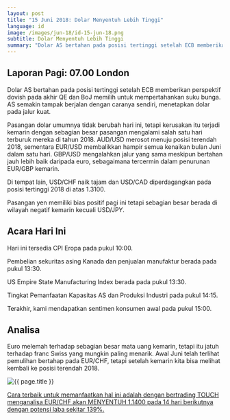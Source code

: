 ```yaml
---
layout: post
title: "15 Juni 2018: Dolar Menyentuh Lebih Tinggi"
language: id
image: /images/jun-18/id-15-jun-18.png
subtitle: Dolar Menyentuh Lebih Tinggi
summary: "Dolar AS bertahan pada posisi tertinggi setelah ECB memberikan perspektif dovish pada akhir QE dan BoJ memilih untuk mempertahankan suku bunga. AS semakin tampak berjalan dengan caranya sendiri, menetapkan dolar pada jalur kuat"
---
```

## Laporan Pagi: 07.00 London

Dolar AS bertahan pada posisi tertinggi setelah ECB memberikan perspektif dovish pada akhir QE dan BoJ memilih untuk mempertahankan suku bunga. AS semakin tampak berjalan dengan caranya sendiri, menetapkan dolar pada jalur kuat.

Pasangan dolar umumnya tidak berubah hari ini, tetapi kerusakan itu terjadi kemarin dengan sebagian besar pasangan mengalami salah satu hari terburuk mereka di tahun 2018. AUD/USD merosot menuju posisi terendah 2018, sementara EUR/USD membalikkan hampir semua kenaikan bulan Juni dalam satu hari. GBP/USD mengalahkan jalur yang sama meskipun bertahan jauh lebih baik daripada euro, sebagaimana tercermin dalam penurunan EUR/GBP kemarin.

Di tempat lain, USD/CHF naik tajam dan USD/CAD diperdagangkan pada posisi tertinggi 2018 di atas 1.3100.

Pasangan yen memiliki bias positif pagi ini tetapi sebagian besar berada di wilayah negatif kemarin kecuali USD/JPY.

## Acara Hari Ini

Hari ini tersedia CPI Eropa pada pukul 10:00.

Pembelian sekuritas asing Kanada dan penjualan manufaktur berada pada pukul 13:30.

US Empire State Manufacturing Index berada pada pukul 13:30.

Tingkat Pemanfaatan Kapasitas AS dan Produksi Industri pada pukul 14:15.

Terakhir, kami mendapatkan sentimen konsumen awal pada pukul 15:00.

## Analisa

Euro melemah terhadap sebagian besar mata uang kemarin, tetapi itu jatuh terhadap franc Swiss yang mungkin paling menarik. Awal Juni telah terlihat pemulihan bertahap pada EUR/CHF, tetapi setelah kemarin kita bisa melihat kembali ke posisi terendah 2018.

<img src="{{ site.url }}/images/jun-18/id-15-jun-18.png" alt="{{ page.title }}" title="{{ page.title }}">

<a href="%LINK%%currency=USD&market=forex&underlying=frxEURCHF&formname=touchnotouch&duration_amount=14&duration_units=d&amount=10&amount_type=stake&expiry_type=duration&barrier=1.1400" target="_blank">Cara terbaik untuk memanfaatkan hal ini adalah dengan bertrading TOUCH menganalisa EUR/CHF akan MENYENTUH 1.1400 pada 14 hari berikutnya dengan potensi laba sekitar 139%.</a>
